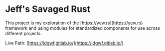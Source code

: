 # Jeff's Savaged Rust

This project is my exploration of the [https://yew.rs](https://yew.rs) framework and using modules for standardized components for use across different projects.

Live Path: [https://jdgwf.gitlab.io/](https://jdgwf.gitlab.io/)